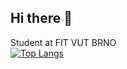 ## Hi there 👋

Student at FIT VUT BRNO  
[![Top Langs](https://github-readme-stats-xkaska02s-projects.vercel.app/api/top-langs/?username=xkaska02&count_private=true)](https://github.com/xkaska02/github-readme-stats)

<!--
**xkaska02/xkaska02** is a ✨ _special_ ✨ repository because its `README.md` (this file) appears on your GitHub profile.

Here are some ideas to get you started:

- 🔭 I’m currently working on ...
- 🌱 I’m currently learning ...
- 👯 I’m looking to collaborate on ...
- 🤔 I’m looking for help with ...
- 💬 Ask me about ...
- 📫 How to reach me: ...
- 😄 Pronouns: ...
- ⚡ Fun fact: ...
-->
